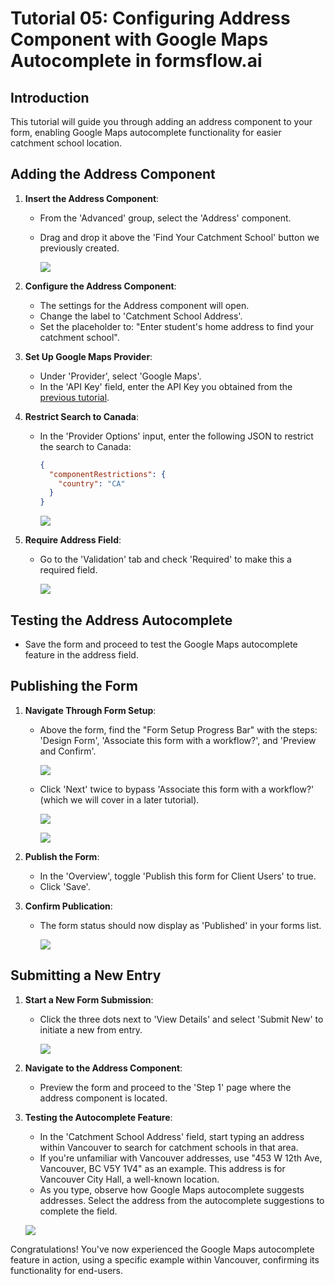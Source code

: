 # Tutorial 05: Configuring Address Component with Google Maps Autocomplete in formsflow.ai

## Introduction

This tutorial will guide you through adding an address component to your form, enabling Google Maps autocomplete functionality for easier catchment school location.

## Adding the Address Component

1. **Insert the Address Component**:

   - From the 'Advanced' group, select the 'Address' component.
   - Drag and drop it above the 'Find Your Catchment School' button we previously created.
     
     ![](https://github.com/jimin-aot/student-application-form-tutorial/blob/main/05-address-component/images/drop-address-component.png?raw=true)

2. **Configure the Address Component**:

   - The settings for the Address component will open.
   - Change the label to 'Catchment School Address'.
   - Set the placeholder to: "Enter student's home address to find your catchment school".

3. **Set Up Google Maps Provider**:

   - Under 'Provider', select 'Google Maps'.
   - In the 'API Key' field, enter the API Key you obtained from the [previous tutorial](https://github.com/jimin-aot/student-application-form-tutorial/blob/main/04-obtaining-google-api-key/tutorial.md).

4. **Restrict Search to Canada**:

   - In the 'Provider Options' input, enter the following JSON to restrict the search to Canada:

     ```json
     {
       "componentRestrictions": {
         "country": "CA"
       }
     }
     ```
     
     ![](https://github.com/jimin-aot/student-application-form-tutorial/blob/main/05-address-component/images/google-autocomplete-setting.png?raw=true)

5. **Require Address Field**:

   - Go to the 'Validation' tab and check 'Required' to make this a required field.

     ![](https://github.com/jimin-aot/student-application-form-tutorial/blob/main/05-address-component/images/validation-required.png?raw=true)

## Testing the Address Autocomplete

- Save the form and proceed to test the Google Maps autocomplete feature in the address field.

## Publishing the Form

1. **Navigate Through Form Setup**:

   - Above the form, find the "Form Setup Progress Bar" with the steps: 'Design Form', 'Associate this form with a workflow?', and 'Preview and Confirm'.
  
     ![](https://github.com/jimin-aot/student-application-form-tutorial/blob/main/05-address-component/images/save-form.png?raw=true)
     
   - Click 'Next' twice to bypass 'Associate this form with a workflow?' (which we will cover in a later tutorial).
     
     ![](https://github.com/jimin-aot/student-application-form-tutorial/blob/main/05-address-component/images/next-1.png?raw=true)

     ![](https://github.com/jimin-aot/student-application-form-tutorial/blob/main/05-address-component/images/next-2.png?raw=true)

2. **Publish the Form**:

   - In the 'Overview', toggle 'Publish this form for Client Users' to true.
   - Click 'Save'.

3. **Confirm Publication**:
   - The form status should now display as 'Published' in your forms list.
  
     ![](https://github.com/jimin-aot/student-application-form-tutorial/blob/main/05-address-component/images/publish-for-clients.png?raw=true)

## Submitting a New Entry

1. **Start a New Form Submission**:

   - Click the three dots next to 'View Details' and select 'Submit New' to initiate a new from entry.
  
     ![](https://github.com/jimin-aot/student-application-form-tutorial/blob/main/05-address-component/images/submit-new.png?raw=true)

2. **Navigate to the Address Component**:

   - Preview the form and proceed to the 'Step 1' page where the address component is located.

3. **Testing the Autocomplete Feature**:

   - In the 'Catchment School Address' field, start typing an address within Vancouver to search for catchment schools in that area.
   - If you're unfamiliar with Vancouver addresses, use "453 W 12th Ave, Vancouver, BC V5Y 1V4" as an example. This address is for Vancouver City Hall, a well-known location.
   - As you type, observe how Google Maps autocomplete suggests addresses. Select the address from the autocomplete suggestions to complete the field.
  
   ![](https://github.com/jimin-aot/student-application-form-tutorial/blob/main/05-address-component/images/text-address-autocomplete.png?raw=true)

Congratulations! You've now experienced the Google Maps autocomplete feature in action, using a specific example within Vancouver, confirming its functionality for end-users.
